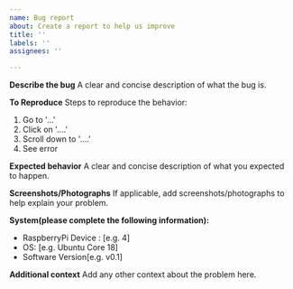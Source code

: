 ```yaml
---
name: Bug report
about: Create a report to help us improve
title: ''
labels: ''
assignees: ''

---
```


**Describe the bug**
A clear and concise description of what the bug is.

**To Reproduce**
Steps to reproduce the behavior:
1. Go to '...'
2. Click on '....'
3. Scroll down to '....'
4. See error

**Expected behavior**
A clear and concise description of what you expected to happen.

**Screenshots/Photographs**
If applicable, add screenshots/photographs to help explain your problem.

**System(please complete the following information):**
 - RaspberryPi Device : [e.g. 4]
 - OS: [e.g. Ubuntu Core 18]
 - Software Version[e.g. v0.1]

**Additional context**
Add any other context about the problem here.
